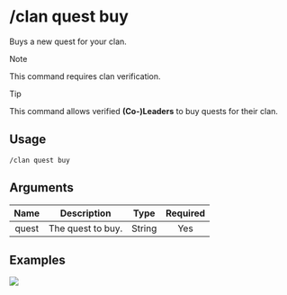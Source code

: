# /clan quest buy

Buys a new quest for your clan.

> [!NOTE]
> This command requires clan verification.

> [!TIP]
> This command allows verified **(Co-)Leaders** to buy quests for their clan.

## Usage

```
/clan quest buy
```

## Arguments

| Name  | Description       | Type   | Required |
| :---: | :---------------: | :----: | :------: |
| quest | The quest to buy. | String | Yes      |

## Examples

<img src="https://github.com/user-attachments/assets/aa415a6b-de3d-4f6a-95c7-43bea5330634" class="rounded-corners">
